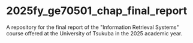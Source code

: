 # 2025fy_ge70501_chap_final_report
A repository for the final report of the "Information Retrieval Systems" course offered at the University of Tsukuba in the 2025 academic year.
